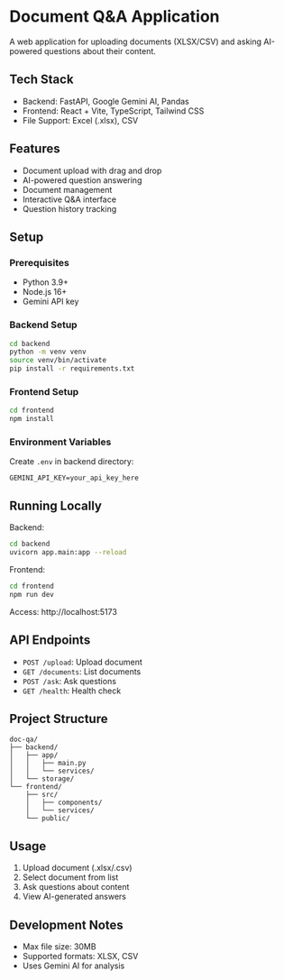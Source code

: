 # Document Q&A Application

A web application for uploading documents (XLSX/CSV) and asking AI-powered questions about their content.

## Tech Stack

- Backend: FastAPI, Google Gemini AI, Pandas
- Frontend: React + Vite, TypeScript, Tailwind CSS
- File Support: Excel (.xlsx), CSV

## Features

- Document upload with drag and drop
- AI-powered question answering
- Document management
- Interactive Q&A interface
- Question history tracking

## Setup

### Prerequisites
- Python 3.9+
- Node.js 16+
- Gemini API key

### Backend Setup
```bash
cd backend
python -m venv venv
source venv/bin/activate 
pip install -r requirements.txt
```

### Frontend Setup
```bash
cd frontend
npm install
```

### Environment Variables
Create `.env` in backend directory:
```
GEMINI_API_KEY=your_api_key_here
```

## Running Locally

Backend:
```bash
cd backend
uvicorn app.main:app --reload
```

Frontend:
```bash
cd frontend
npm run dev
```

Access: http://localhost:5173

## API Endpoints

- `POST /upload`: Upload document
- `GET /documents`: List documents
- `POST /ask`: Ask questions
- `GET /health`: Health check

## Project Structure

```
doc-qa/
├── backend/
│   ├── app/
│   │   ├── main.py
│   │   └── services/
│   └── storage/
└── frontend/
    ├── src/
    │   ├── components/
    │   └── services/
    └── public/
```

## Usage

1. Upload document (.xlsx/.csv)
2. Select document from list
3. Ask questions about content
4. View AI-generated answers

## Development Notes

- Max file size: 30MB
- Supported formats: XLSX, CSV
- Uses Gemini AI for analysis
